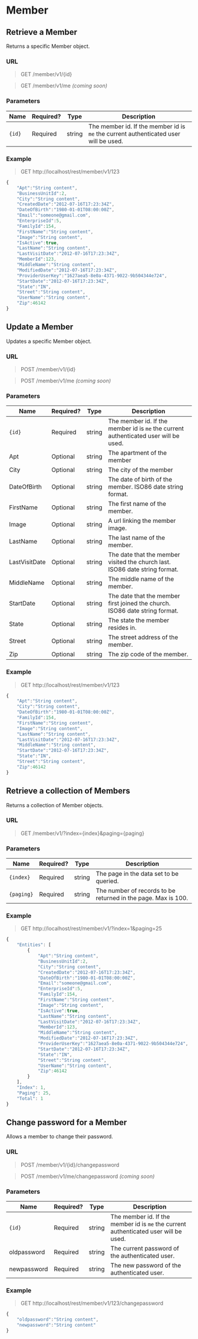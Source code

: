 # Member 

## Retrieve a Member

Returns a specific Member object.

### URL
> GET /member/v1/{id}

> GET /member/v1/me _(coming soon)_

### Parameters

<table>
    <thead>
        <tr>
            <th>Name</th>
            <th>Required?</th>
            <th>Type</th>
            <th>Description</th>
        </tr>
    </thead>
    <tbody>
        <tr>
            <td><code>{id}</code></td>
            <td>Required</td>
            <td>string</td>
            <td>The member id. If the member id is <code>me</code> the current authenticated user will be used.</td>
        </tr>
    </tbody>
</table>

### Example

> GET http://localhost/rest/member/v1/123
```js
{	
	"Apt":"String content",
	"BusinessUnitId":2,		
	"City":"String content",
	"CreatedDate":"2012-07-16T17:23:34Z",
	"DateOfBirth":"1980-01-01T08:00:00Z",
	"Email":"someone@gmail.com",		
	"EnterpriseId":5,
	"FamilyId":154,
	"FirstName":"String content",
	"Image":"String content",
	"IsActive":true,
	"LastName":"String content",
	"LastVisitDate":"2012-07-16T17:23:34Z",
	"MemberId":123,
	"MiddleName":"String content",
	"ModifiedDate":"2012-07-16T17:23:34Z",
	"ProviderUserKey":"1627aea5-8e0a-4371-9022-9b504344e724",
	"StartDate":"2012-07-16T17:23:34Z",
	"State":"IN",
	"Street":"String content",
	"UserName":"String content",
	"Zip":46142	
}
```

## Update a Member

Updates a specific Member object.

### URL
> POST /member/v1/{id}

> POST /member/v1/me _(coming soon)_

### Parameters

<table>
    <thead>
        <tr>
            <th>Name</th>
            <th>Required?</th>
            <th>Type</th>
            <th>Description</th>
        </tr>
    </thead>
    <tbody>
        <tr>
            <td><code>{id}</code></td>
            <td>Required</td>
            <td>string</td>
            <td>The member id. If the member id is <code>me</code> the current authenticated user will be used.</td>
        </tr>
		<tr>
            <td>Apt</td>
            <td>Optional</td>
            <td>string</td>
            <td>The apartment of the member</td>
        </tr>
		<tr>
            <td>City</td>
            <td>Optional</td>
            <td>string</td>
            <td>The city of the member</td>
        </tr>
		<tr>
            <td>DateOfBirth</td>
            <td>Optional</td>
            <td>string</td>
            <td>The date of birth of the member. ISO86 date string format.</td>
        </tr>
		<tr>
            <td>FirstName</td>
            <td>Optional</td>
            <td>string</td>
            <td>The first name of the member.</td>
        </tr>
		<tr>
            <td>Image</td>
            <td>Optional</td>
            <td>string</td>
            <td>A url linking the member image.</td>
        </tr>
		<tr>
            <td>LastName</td>
            <td>Optional</td>
            <td>string</td>
            <td>The last name of the member.</td>
        </tr>
		<tr>
            <td>LastVisitDate</td>
            <td>Optional</td>
            <td>string</td>
            <td>The date that the member visited the church last. ISO86 date string format.</td>
        </tr>
		<tr>
            <td>MiddleName</td>
            <td>Optional</td>
            <td>string</td>
            <td>The middle name of the member.</td>
        </tr>
		<tr>
            <td>StartDate</td>
            <td>Optional</td>
            <td>string</td>
            <td>The date that the member first joined the church. ISO86 date string format.</td>
        </tr>
		<tr>
            <td>State</td>
            <td>Optional</td>
            <td>string</td>
            <td>The state the member resides in.</td>
        </tr>
		<tr>
            <td>Street</td>
            <td>Optional</td>
            <td>string</td>
            <td>The street address of the member.</td>
        </tr>
		<tr>
            <td>Zip</td>
            <td>Optional</td>
            <td>string</td>
            <td>The zip code of the member.</td>
        </tr>
    </tbody>
</table>

### Example

> GET http://localhost/rest/member/v1/123
```js
{	
	"Apt":"String content",
	"City":"String content",
	"DateOfBirth":"1980-01-01T08:00:00Z",			
	"FamilyId":154,
	"FirstName":"String content",
	"Image":"String content",		
	"LastName":"String content",
	"LastVisitDate":"2012-07-16T17:23:34Z",		
	"MiddleName":"String content",		
	"StartDate":"2012-07-16T17:23:34Z",
	"State":"IN",
	"Street":"String content",		
	"Zip":46142	
}
```


## Retrieve a collection of Members

Returns a collection of Member objects.

### URL
> GET /member/v1/?index={index}&paging={paging}

### Parameters

<table>
    <thead>
        <tr>
            <th>Name</th>
            <th>Required?</th>
            <th>Type</th>
            <th>Description</th>
        </tr>
    </thead>
    <tbody>
        <tr>
            <td><code>{index}</code></td>
            <td>Required</td>
            <td>string</td>
            <td>The page in the data set to be queried.</td>
        </tr>
		<tr>
            <td><code>{paging}</code></td>
            <td>Required</td>
            <td>string</td>
            <td>The number of records to be returned in the page. Max is 100.</td>
        </tr>
    </tbody>
</table>

### Example

> GET http://localhost/rest/member/v1/?index=1&paging=25
```js
{
    "Entities": [
        {	
			"Apt":"String content",
			"BusinessUnitId":2,		
			"City":"String content",
			"CreatedDate":"2012-07-16T17:23:34Z",
			"DateOfBirth":"1980-01-01T08:00:00Z",
			"Email":"someone@gmail.com",		
			"EnterpriseId":5,
			"FamilyId":154,
			"FirstName":"String content",
			"Image":"String content",
			"IsActive":true,
			"LastName":"String content",
			"LastVisitDate":"2012-07-16T17:23:34Z",
			"MemberId":123,
			"MiddleName":"String content",
			"ModifiedDate":"2012-07-16T17:23:34Z",
			"ProviderUserKey":"1627aea5-8e0a-4371-9022-9b504344e724",
			"StartDate":"2012-07-16T17:23:34Z",
			"State":"IN",
			"Street":"String content",
			"UserName":"String content",
			"Zip":46142	
		} 
    ],
    "Index": 1,
    "Paging": 25,
    "Total": 1
}
```

## Change password for a Member

Allows a member to change their password.

### URL
> POST /member/v1/{id}/changepassword

> POST /member/v1/me/changepassword _(coming soon)_

### Parameters

<table>
    <thead>
        <tr>
            <th>Name</th>
            <th>Required?</th>
            <th>Type</th>
            <th>Description</th>
        </tr>
    </thead>
    <tbody>
        <tr>
            <td><code>{id}</code></td>
            <td>Required</td>
            <td>string</td>
            <td>The member id. If the member id is <code>me</code> the current authenticated user will be used.</td>
        </tr>
		<tr>
            <td>oldpassword</td>
            <td>Required</td>
            <td>string</td>
            <td>The current password of the authenticated user.</td>
        </tr>
		<tr>
            <td>newpassword</td>
            <td>Required</td>
            <td>string</td>
            <td>The new password of the authenticated user.</td>
        </tr>
    </tbody>
</table>

### Example

> GET http://localhost/rest/member/v1/123/changepassword
```js
{	
	"oldpassword":"String content",
	"newpassword":"String content"
}
```
